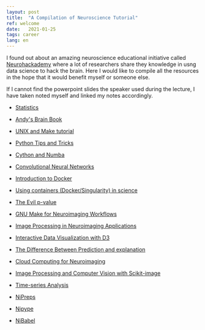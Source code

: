 ```yaml
---
layout: post
title:  "A Compilation of Neuroscience Tutorial"
ref: welcome
date:   2021-01-25
tags: career
lang: en
---
```


I found out about an amazing neuroscience educational initiative called [Neurohackademy][ref-1] where a lot of researchers share they knowledge in usng data science to hack the brain. Here I would like to compile all the resources in the hope that it would benefit myself or someone else.

If I cannot find the powerpoint slides the speaker used during the lecture, I have taken noted myself and linked my notes accordingly.

+ [Statistics][ref-20]

+ [Andy's Brain Book][ref-21]

+ [UNIX and Make tutorial][ref-2]

+ [Python Tips and Tricks][ref-19]

+ [Cython and Numba][ref-3]

+ [Convolutional Neural Networks][ref-4]

+ [Introduction to Docker][ref-5]

+ [Using containers (Docker/Singularity) in science][ref-6]

+ [The Evil p-value][ref-7]

+ [GNU Make for Neuroimaging Workflows][ref-8]

+ [Image Processing in Neuroimaging Applications][ref-9]

+ [Interactive Data Visualization with D3][ref-18]

+ [The Difference Between Prediction and explanation][ref-11]

+ [Cloud Computing for Neuroimaging][ref-15]

+ [Image Processing and Computer Vision with Scikit-image][ref-17]

+ [Time-series Analysis][ref-16]

+ [NiPreps][ref-14]

+ [Nipype][ref-12]

+ [NiBabel][ref-13]

[ref-1]:https://neurohackademy.org/course_type/lectures/
[ref-2]:https://neurohackweek.github.io/advancedunix/
[ref-3]:https://neurohackweek.github.io/cython-tutorial/
[ref-4]:https://neurohackademy.github.io/convolutional-neural-networks/
[ref-5]:https://slides.com/anishakeshavan/introduction-to-docker/
[ref-6]:https://neurohackweek.github.io/docker-for-scientists/
[ref-7]:http://www.mengjialyu.info/2021/01/22/destiny-neuroscience.html
[ref-8]:https://neurohackweek.github.io/docker-for-scientists/
[ref-9]:https://neurohackweek.github.io/image-processing/
[ref-10]:http://www.mengjialyu.info/2021/01/22/destiny-neuroscience.html
[ref-11]:http://www.mengjialyu.info/2021/01/22/destiny-neuroscience.html
[ref-12]:http://www.mengjialyu.info/2021/01/22/destiny-neuroscience.html
[ref-13]:https://neurohackademy.org/course/nibabel/
[ref-14]:https://neurohackademy.org/course/nibabel/
[ref-15]:https://neurohackademy.github.io/cloud101_aws/
[ref-16]:https://neurohackademy.github.io/cloud101_aws/
[ref-17]:https://neurohackademy.github.io/cloud101_aws/
[ref-18]:https://anisha.pizza/nhw2017_d3/presentation/index.html#/17
[ref-19]:https://github.com/neurohackweek/python-tips-and-tricks/blob/master/python-tips-and-tricks.ipynb
[ref-20]:https://neuroimage.usc.edu/brainstorm/Tutorials/Statistics
[ref-21]:https://andysbrainbook.readthedocs.io/en/latest/index.html